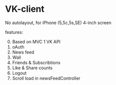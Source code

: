 # VK-client
No autolayout, for iPhone (5,5c,5s,SE) 4-inch screen

features:

0. Based on MVC
1  VK API
1. oAuth
2. News feed
3. Wall
4. Friends & Subscribtions
5. Like & Share counts
6. Logout
7. Scroll load in newsFeedController
